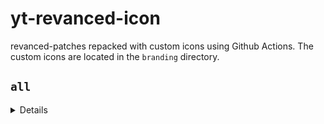 # yt-revanced-icon
revanced-patches repacked with custom icons using Github Actions.
The custom icons are located in the `branding` directory.
## `all`

<details>

`Export all activities`: Makes all app activities exportable.

Target version: `all`

Included by default: `no`

---

`Spoof build info`: Spoof the information about the current build.

Target version: `all`

Included by default: `no`

<details>
<summary>Options</summary>

| Key | Description |
| :---: | :---: |
| `board` | The name of the underlying board |
| `like "goldfish".` | undefined |
| `bootloader` | The system bootloader version number. |
| `brand` | The consumer-visible brand with which the product/hardware will be associated |
| `if any.` | undefined |
| `cpu-abi` | This field was deprecated in API level 21. Use SUPPORTED_ABIS instead. |
| `cpu-abi-2` | This field was deprecated in API level 21. Use SUPPORTED_ABIS instead. |
| `device` | The name of the industrial design. |
| `display` | A build ID string meant for displaying to the user. |
| `fingerprint` | A string that uniquely identifies this build. |
| `hardware` | The name of the hardware (from the kernel command line or /proc). |
| `host` | The host. |
| `id` | Either a changelist number |
| `or a label like "M4-rc20".` | undefined |
| `manufacturer` | The manufacturer of the product/hardware. |
| `model` | The end-user-visible name for the end product. |
| `odm-sku` | The SKU of the device as set by the original design manufacturer (ODM). |
| `product` | The name of the overall product. |
| `radio` | This field was deprecated in API level 15. The radio firmware version is frequently not available when this class is initialized |
| `leading to a blank or "unknown" value for this string. Use getRadioVersion() instead.` | undefined |
| `serial` | This field was deprecated in API level 26. Use getSerial() instead. |
| `sku` | The SKU of the hardware (from the kernel command line). |
| `soc-manufacturer` | The manufacturer of the device's primary system-on-chip. |
| `soc-model` | The model name of the device's primary system-on-chip. |
| `tags` | Comma-separated tags describing the build |
| `like "unsigned,debug".` | undefined |
| `time` | The time at which the build was produced |
| `given in milliseconds since the UNIX epoch.` | undefined |
| `type` | The type of build |
| `like "user" or "eng".` | undefined |
| `user` | The user. |
</details>

---

`Hide mock location`: Prevents the app from knowing the device location is being mocked by a third party app.

Target version: `all`

Included by default: `no`

---

`Spoof SIM country`: Spoofs country information returned by the SIM card provider.

Target version: `all`

Included by default: `no`

<details>
<summary>Options</summary>

| Key | Description |
| :---: | :---: |
| `networkCountryIso` | ISO-3166-1 alpha-2 country code equivalent for the SIM provider's country code. |
| `simCountryIso` | ISO-3166-1 alpha-2 country code equivalent for the SIM provider's country code. |
</details>

---

`Spoof Wi-Fi connection`: Spoofs an existing Wi-Fi connection.

Target version: `all`

Included by default: `no`

---

`Enable Android debugging`: Enables Android debugging capabilities. This can slow down the app.

Target version: `all`

Included by default: `no`

---

`Change data directory location`: Changes the data directory in the application from the app internal storage directory to /sdcard/android/data accessible by root-less devices.Using this patch can cause unexpected issues with some apps.

Target version: `all`

Included by default: `no`

---

`Hex`: Replaces a hexadecimal patterns of bytes of files in an APK.

Target version: `all`

Included by default: `no`

<details>
<summary>Options</summary>

| Key | Description |
| :---: | :---: |
| `replacements` | Hexadecimal patterns to search for and replace with another in a target file.

A pattern is a sequence of case insensitive strings |
| `each representing hexadecimal bytes` | undefined |
| `separated by spaces.
An example pattern is 'aa 01 02 FF'.

Every pattern must be followed by a pipe ('|')` | undefined |
| `the replacement pattern,
another pipe ('|')` | undefined |
| `and the path to the file to make the changes in relative to the APK root. 
The replacement pattern must have the same length as the original pattern.

Full example of a valid input` | 
'aa 01 02 FF|00 00 00 00|path/to/file' |
</details>

---

`Predictive back gesture`: Enables the predictive back gesture introduced on Android 13.

Target version: `all`

Included by default: `no`

---

`Override certificate pinning`: Overrides certificate pinning, allowing to inspect traffic via a proxy.

Target version: `all`

Included by default: `no`

---

`Change package name`: Appends ".revanced" to the package name by default. Changing the package name of the app can lead to unexpected issues.

Target version: `all`

Included by default: `no`

<details>
<summary>Options</summary>

| Key | Description |
| :---: | :---: |
| `packageName` | The name of the package to rename the app to. |
</details>

---

`Remove screen capture restriction`: Removes the restriction of capturing audio from apps that normally wouldn't allow it.

Target version: `all`

Included by default: `no`

---

`Remove screenshot restriction`: Removes the restriction of taking screenshots in apps that normally wouldn't allow it.

Target version: `all`

Included by default: `no`

---

`Remove share targets`: Removes share targets like directly sharing to a frequent contact.

Target version: `all`

Included by default: `no`

---

`Change version code`: Changes the version code of the app. By default the highest version code is set. This allows older versions of an app to be installed if their version code is set to the same or a higher value and can stop app stores to update the app.

Target version: `all`

Included by default: `no`

<details>
<summary>Options</summary>

| Key | Description |
| :---: | :---: |
| `versionCode` | The version code to use |
</details>

---

`Always allow deep-linking`: Open Amazon links, even if the app is not set to handle Amazon links.

Target version: `all`

Included by default: `yes`

---

`Pro unlock`: null

Target version: `all`

Included by default: `yes`

---

`Remove play limits`: Disables purchase nagging and playback limits of not purchased tracks.

Target version: `all`

Included by default: `yes`

---

`Bypass root checks`: Removes the restriction to use the app with root permissions or on a custom ROM.

Target version: `all`

Included by default: `yes`

---

`Disable ads`: null

Target version: `all`

Included by default: `yes`

---

`Enable debug menu`: null

Target version: `all`

Included by default: `no`

---

`Hide 'Sponsored Stories'`: null

Target version: `all`

Included by default: `yes`

---

`Hide story ads`: Hides the ads in the Facebook app stories.

Target version: `all`

Included by default: `yes`

---

`Remove bootloader detection`: Removes the check for an unlocked bootloader.

Target version: `all`

Included by default: `yes`

---

`Remove root detection`: Removes the check for root permissions.

Target version: `all`

Included by default: `yes`

---

`Enable CustomTabs`: Enables CustomTabs to open articles in your default browser.

Target version: `all`

Included by default: `yes`

---

`GmsCore support`: Allows patched Google apps to run without root and under a different package name by using GmsCore instead of Google Play Services.

Target version: `all`

Included by default: `yes`

<details>
<summary>Options</summary>

| Key | Description |
| :---: | :---: |
| `gmsCoreVendorGroupId` | The vendor's group ID for GmsCore. |
</details>

---

`Spoof features`: Spoofs the device to enable Google Pixel exclusive features, including unlimited storage.

Target version: `all`

Included by default: `yes`

<details>
<summary>Options</summary>

| Key | Description |
| :---: | :---: |
| `featuresToEnable` | Google Pixel exclusive features to enable. Features up to Pixel XL enable the unlimited storage feature. |
| `featuresToDisable` | Google Pixel exclusive features to disable.Features after Pixel XL may have to be disabled for unlimited storage depending on the device. |
</details>

---

`GmsCore support`: Allows patched Google apps to run without root and under a different package name by using GmsCore instead of Google Play Services.

Target version: `all`

Included by default: `yes`

<details>
<summary>Options</summary>

| Key | Description |
| :---: | :---: |
| `gmsCoreVendorGroupId` | The vendor's group ID for GmsCore. |
</details>

---

`Restore hidden 'Back up while charging' toggle`: Restores a hidden toggle to only run backups when the device is charging.

Target version: `all`

Included by default: `yes`

---

`Remove device restrictions`: Removes restrictions from using the app on any device. Requires mounting patched app over original.

Target version: `all`

Included by default: `yes`

---

`Disable ads`: null

Target version: `all`

Included by default: `yes`

---

`Unlock pro`: null

Target version: `all`

Included by default: `yes`

---

`Remove root detection`: Removes the check for root permissions and unlocked bootloader.

Target version: `all`

Included by default: `yes`

---

`Spoof signature`: Spoofs the signature of the app.

Target version: `all`

Included by default: `yes`

---

`Hide ads`: null

Target version: `all`

Included by default: `yes`

---

`Hide ads`: Hides ads in stories, discover, profile, etc. An ad can still appear once when refreshing the home feed.

Target version: `all`

Included by default: `yes`

---

`Remove ads`: null

Target version: `all`

Included by default: `yes`

---

`Disable mandatory login`: null

Target version: `all`

Included by default: `yes`

---

`Unlock premium`: null

Target version: `all`

Included by default: `yes`

---

`Unlock pro`: null

Target version: `all`

Included by default: `yes`

---

`Hide inbox ads`: Hides ads in inbox.

Target version: `all`

Included by default: `yes`

---

`Hide inbox subtabs`: Hides Home and Channels tabs between active now tray and chats.

Target version: `all`

Included by default: `yes`

---

`Disable switching emoji to sticker`: Disables switching from emoji to sticker search mode in message input field.

Target version: `all`

Included by default: `yes`

---

`Disable typing indicator`: Disables the indicator while typing a message.

Target version: `all`

Included by default: `yes`

---

`Force English locale`: Forces wearable devices to use the English locale.

Target version: `all`

Included by default: `yes`

---

`Fix login`: Fixes login for uncertified Mi Fitness app

Target version: `all`

Included by default: `yes`

---

`Hide music video ads`: Hides ads that appear while listening to or streaming music videos, podcasts, or songs.

Target version: `all`

Included by default: `yes`

---

`Enable exclusive audio playback`: Enables the option to play audio without video.

Target version: `all`

Included by default: `yes`

---

`Permanent repeat`: Permanently remember your repeating preference even if the playlist ends or another track is played.

Target version: `all`

Included by default: `no`

---

`Permanent shuffle`: Permanently remember your shuffle preference even if the playlist ends or another track is played.

Target version: `all`

Included by default: `no`

---

`Hide category bar`: Hides the category bar at the top of the homepage.

Target version: `all`

Included by default: `no`

---

`Hide 'Get Music Premium' label`: Hides the "Get Music Premium" label from the account menu and settings.

Target version: `all`

Included by default: `yes`

---

`Remove upgrade button`: Removes the upgrade tab from the pivot bar.

Target version: `all`

Included by default: `yes`

---

`Bypass certificate checks`: Bypasses certificate checks which prevent YouTube Music from working on Android Auto.

Target version: `all`

Included by default: `yes`

---

`Remove background playback restrictions`: Removes restrictions on background playback, including playing kids videos in the background.

Target version: `all`

Included by default: `yes`

---

`GmsCore support`: Allows patched Google apps to run without root and under a different package name by using GmsCore instead of Google Play Services.

Target version: `all`

Included by default: `yes`

<details>
<summary>Options</summary>

| Key | Description |
| :---: | :---: |
| `gmsCoreVendorGroupId` | The vendor's group ID for GmsCore. |
</details>

---

`Unlock pro`: null

Target version: `all`

Included by default: `yes`

---

`Hide ads`: Hides most of the ads across the app.

Target version: `all`

Included by default: `yes`

---

`Remove broadcasts restriction`: Enables starting/stopping NetGuard via broadcasts.

Target version: `all`

Included by default: `yes`

---

`Unlock pro`: null

Target version: `all`

Included by default: `yes`

---

`Unlock pro`: null

Target version: `all`

Included by default: `yes`

---

`Fix crash`: null

Target version: `all`

Included by default: `yes`

---

`Spoof device ID`: Spoofs device ID to mitigate manual bans by developers.

Target version: `all`

Included by default: `yes`

---

`Hide update popup`: Prevents the update popup from showing up.

Target version: `all`

Included by default: `yes`

---

`Unlock plus`: null

Target version: `all`

Included by default: `yes`

---

`Spoof Android device ID`: Spoofs the Android device ID used by the app for account authentication.This can be used to copy the account to another device.

Target version: `all`

Included by default: `no`

<details>
<summary>Options</summary>

| Key | Description |
| :---: | :---: |
| `android-device-id` | The Android device ID to spoof to. |
</details>

---

`Disable tracking`: Disables tracking by replacing tracking URLs with example.com.

Target version: `all`

Included by default: `yes`

---

`Hide ads`: null

Target version: `all`

Included by default: `yes`

---

`Hide purchase reminder`: Hides the popup that reminds you to purchase the app.

Target version: `all`

Included by default: `yes`

---

`Hide ads`: null

Target version: `all`

Included by default: `yes`

---

`Spoof client`: Restores functionality of the app by using custom client ID.

Target version: `all`

Included by default: `yes`

<details>
<summary>Options</summary>

| Key | Description |
| :---: | :---: |
| `client-id` | The Reddit OAuth client ID. You can get your client ID from https |
</details>

---

`Disable ads`: null

Target version: `all`

Included by default: `yes`

---

`Spoof client`: Restores functionality of the app by using custom client ID.

Target version: `all`

Included by default: `yes`

<details>
<summary>Options</summary>

| Key | Description |
| :---: | :---: |
| `client-id` | The Reddit OAuth client ID. You can get your client ID from https |
</details>

---

`Fix missing audio in video downloads`: Fixes audio missing in videos downloaded from v.redd.it.

Target version: `all`

Included by default: `yes`

---

`Fix /s/ links`: null

Target version: `all`

Included by default: `yes`

---

`Spoof client`: Restores functionality of the app by using custom client ID.

Target version: `all`

Included by default: `yes`

<details>
<summary>Options</summary>

| Key | Description |
| :---: | :---: |
| `client-id` | The Reddit OAuth client ID. You can get your client ID from https |
</details>

---

`Unlock subscription`: Unlocks the subscription feature but requires a custom client ID.

Target version: `all`

Included by default: `yes`

---

`Disable ads`: null

Target version: `all`

Included by default: `yes`

---

`Spoof client`: Restores functionality of the app by using custom client ID.

Target version: `all`

Included by default: `yes`

<details>
<summary>Options</summary>

| Key | Description |
| :---: | :---: |
| `client-id` | The Reddit OAuth client ID. You can get your client ID from https |
</details>

---

`Spoof client`: Restores functionality of the app by using custom client ID.

Target version: `all`

Included by default: `yes`

<details>
<summary>Options</summary>

| Key | Description |
| :---: | :---: |
| `client-id` | The Reddit OAuth client ID. You can get your client ID from https |
</details>

---

`Spoof client`: Restores functionality of the app by using custom client ID.

Target version: `all`

Included by default: `yes`

<details>
<summary>Options</summary>

| Key | Description |
| :---: | :---: |
| `client-id` | The Reddit OAuth client ID. You can get your client ID from https |
</details>

---

`Spoof client`: Restores functionality of the app by using custom client ID.

Target version: `all`

Included by default: `yes`

<details>
<summary>Options</summary>

| Key | Description |
| :---: | :---: |
| `client-id` | The Reddit OAuth client ID. You can get your client ID from https |
</details>

---

`Disable ads`: null

Target version: `all`

Included by default: `yes`

---

`Disable ads`: null

Target version: `all`

Included by default: `yes`

---

`Disable Sync for Lemmy bottom sheet`: Disables the bottom sheet at the startup that asks you to signup to "Sync for Lemmy".

Target version: `all`

Included by default: `yes`

---

`Spoof client`: Restores functionality of the app by using custom client ID.

Target version: `all`

Included by default: `yes`

<details>
<summary>Options</summary>

| Key | Description |
| :---: | :---: |
| `client-id` | The Reddit OAuth client ID. You can get your client ID from https |
</details>

---

`Fix /s/ links`: null

Target version: `all`

Included by default: `yes`

---

`Use /user/ endpoint`: Replaces the deprecated endpoint for viewing user profiles /u with /user, that used to fix a bug.

Target version: `all`

Included by default: `no`

---

`Fix video downloads`: Fixes a bug in Sync's MPD parser resulting in only the audio-track being saved.

Target version: `all`

Included by default: `yes`

---

`Disable screenshot popup`: Disables the popup that shows up when taking a screenshot.

Target version: `all`

Included by default: `yes`

---

`Unlock premium Reddit icons`: Unlocks the premium Reddit icons.

Target version: `all`

Included by default: `yes`

---

`Sanitize sharing links`: Removes (tracking) query parameters from the URLs when sharing links.

Target version: `all`

Included by default: `yes`

---

`Remove root detection`: Removes the check for root permissions and unlocked bootloader.

Target version: `all`

Included by default: `yes`

---

`Remove file size limit`: Allows opening files larger than 2 MB in the text editor.

Target version: `all`

Included by default: `yes`

---

`Remove badge tab`: Removes the badge tab from the activity tab.

Target version: `all`

Included by default: `yes`

---

`Remove notification badge`: Removes the red notification badge from the activity tab.

Target version: `all`

Included by default: `yes`

---

`Hide ads`: null

Target version: `all`

Included by default: `yes`

---

`Disable telemetry`: Disables SoundCloud's telemetry system.

Target version: `all`

Included by default: `yes`

---

`Enable offline sync`: null

Target version: `all`

Included by default: `yes`

---

`Custom theme`: Applies a custom theme.

Target version: `all`

Included by default: `yes`

<details>
<summary>Options</summary>

| Key | Description |
| :---: | :---: |
| `backgroundColor` | The background color. Can be a hex color or a resource reference. |
| `backgroundColorSecondary` | The secondary background color. (e.g. search box |
| `artist & podcast). Can be a hex color or a resource reference.` | undefined |
| `accentColor` | The accent color ('Spotify green' by default). Can be a hex color or a resource reference. |
| `accentColorPressed` | The color when accented buttons are pressed |
| `by default slightly darker than accent. Can be a hex color or a resource reference.` | undefined |
</details>

---

`Enable on demand`: Enables listening to songs on-demand, allowing to play any song from playlists, albums or artists without limitations. This does not remove ads.

Target version: `all`

Included by default: `yes`

---

`Premium navbar tab`: Hides the premium tab from the navigation bar.

Target version: `all`

Included by default: `yes`

---

`Hide offers tab`: null

Target version: `all`

Included by default: `yes`

---

`Hide story bubbles`: null

Target version: `all`

Included by default: `yes`

---

`Unlock subscription features`: Unlocks "Routes", "Matched Runs" and "Segment Efforts".

Target version: `all`

Included by default: `yes`

---

`Disable subscription suggestions`: null

Target version: `all`

Included by default: `yes`

---

`Remove Google Play Integrity check`: Removes the Google Play Integrity check. With this it's possible to use SwissID on custom ROMS.If the device is rooted, root permissions must be hidden from the app.

Target version: `all`

Included by default: `yes`

---

`Unlock themes`: Unlocks all themes that are inaccessible until a certain level is reached.

Target version: `all`

Included by default: `yes`

---

`Feed filter`: Removes ads, livestreams, stories, image videos and videos with a specific amount of views or likes from the feed.

Target version: `all`

Included by default: `yes`

---

`Remember clear display`: Remembers the clear display configurations in between videos.

Target version: `all`

Included by default: `yes`

---

`Downloads`: Removes download restrictions and changes the default path to download to.

Target version: `all`

Included by default: `yes`

---

`Show seekbar`: Shows progress bar for all video.

Target version: `all`

Included by default: `yes`

---

`Playback speed`: Enables the playback speed option for all videos and retains the speed configurations in between videos.

Target version: `all`

Included by default: `yes`

---

`Disable login requirement`: null

Target version: `all`

Included by default: `yes`

---

`Fix Google login`: Allows logging in with a Google account.

Target version: `all`

Included by default: `yes`

---

`Settings`: Adds ReVanced settings to TikTok.

Target version: `all`

Included by default: `yes`

---

`SIM spoof`: Spoofs the information which is retrieved from the SIM card.

Target version: `all`

Included by default: `no`

---

`Unlock pro`: null

Target version: `all`

Included by default: `yes`

---

`Show on lockscreen`: Shows student id and student ticket on lockscreen.

Target version: `all`

Included by default: `yes`

---

`Disable dashboard ads`: Disables ads in the dashboard.

Target version: `all`

Included by default: `yes`

---

`Disable Ad-Free Banner`: Disables the banner with a frog, prompting you to buy Tumblr Ad-Free.

Target version: `all`

Included by default: `yes`

---

`Disable in-app update`: Disables the in-app update check and update prompt.

Target version: `all`

Included by default: `yes`

---

`Disable blog notification reminder`: Disables the reminder to enable notifications for blogs you visit.

Target version: `all`

Included by default: `yes`

---

`Disable gift message popup`: Disables the popup suggesting to buy TumblrMart items for other people.

Target version: `all`

Included by default: `yes`

---

`Fix old versions`: Fixes old versions of the app (v33.2 and earlier) breaking due to Tumblr removing remnants of Tumblr Live from the API, which causes many requests to fail. This patch has no effect on newer versions of the app.

Target version: `all`

Included by default: `no`

---

`Block audio ads`: Blocks audio ads in streams and VODs.

Target version: `all`

Included by default: `yes`

---

`Block embedded ads`: Blocks embedded stream ads using services like Luminous or PurpleAdBlocker.

Target version: `all`

Included by default: `yes`

---

`Block video ads`: Blocks video ads in streams and VODs.

Target version: `all`

Included by default: `yes`

---

`Show deleted messages`: Shows deleted chat messages behind a clickable spoiler.

Target version: `all`

Included by default: `yes`

---

`Auto claim channel points`: Automatically claim Channel Points.

Target version: `all`

Included by default: `yes`

---

`Debug mode`: Enables Twitch's internal debugging mode.

Target version: `all`

Included by default: `no`

---

`Settings`: Adds settings menu to Twitch.

Target version: `all`

Included by default: `yes`

---

`Unlock downloads`: Unlocks the ability to download any video. GIFs can be downloaded via the menu on long press.

Target version: `all`

Included by default: `yes`

---

`Hide view count`: Hides the view count of Posts.

Target version: `all`

Included by default: `no`

---

`Dynamic color`: Replaces the default X (Formerly Twitter) Blue with the user's Material You palette.

Target version: `all`

Included by default: `yes`

---

`Hide ads`: null

Target version: `all`

Included by default: `yes`

---

`Hide recommended users`: null

Target version: `all`

Included by default: `yes`

---

`Change link sharing domain`: Replaces the domain name of Twitter links when sharing them.

Target version: `all`

Included by default: `yes`

<details>
<summary>Options</summary>

| Key | Description |
| :---: | :---: |
| `domainName` | The domain name to use when sharing links. |
</details>

---

`Open links with app chooser`: Instead of opening links directly, open them with an app chooser. As a result you can select a browser to open the link with.

Target version: `all`

Included by default: `no`

---

`Sanitize sharing links`: Removes the tracking query parameters from links before they are shared.

Target version: `all`

Included by default: `yes`

---

`Promo code unlock`: Disables the validation of promo code. Any code will work to unlock all features.

Target version: `all`

Included by default: `yes`

---

`Hide ads`: Hides all in-app ads.

Target version: `all`

Included by default: `yes`

---

`Unlock pro`: Unlocks all pro features.

Target version: `all`

Included by default: `yes`

---

`Hide ads`: Adds options to remove general ads.

Target version: `all`

Included by default: `yes`

---

`Video ads`: Adds an option to remove ads in the video player.

Target version: `all`

Included by default: `yes`

---

`Copy video URL`: Adds options to display buttons in the video player to copy video URLs.

Target version: `all`

Included by default: `yes`

---

`Remove viewer discretion dialog`: Adds an option to remove the dialog that appears when opening a video that has been age-restricted by accepting it automatically. This does not bypass the age restriction.

Target version: `all`

Included by default: `yes`

---

`Downloads`: Adds support to download videos with an external downloader app using the in-app download button or a video player action button.

Target version: `all`

Included by default: `yes`

---

`Disable precise seeking gesture`: Adds an option to disable precise seeking when swiping up on the seekbar.

Target version: `all`

Included by default: `yes`

---

`Seekbar tapping`: Adds an option to enable tap-to-seek on the seekbar of the video player.

Target version: `all`

Included by default: `yes`

---

`Enable slide to seek`: Adds an option to enable slide to seek instead of playing at 2x speed when pressing and holding in the video player. Including this patch may cause issues with tapping or double tapping the video player overlay.

Target version: `all`

Included by default: `no`

---

`Seekbar thumbnails`: Adds an option to use high quality fullscreen seekbar thumbnails. Patching 19.16.39 or lower adds an option to restore old seekbar thumbnails.

Target version: `all`

Included by default: `yes`

---

`Swipe controls`: Adds options to enable and configure volume and brightness swipe controls.

Target version: `all`

Included by default: `yes`

---

`Disable auto captions`: Adds an option to disable captions from being automatically enabled.

Target version: `all`

Included by default: `yes`

---

`Custom branding`: Applies a custom app name and icon. Defaults to "YouTube ReVanced" and the ReVanced logo.

Target version: `all`

Included by default: `no`

<details>
<summary>Options</summary>

| Key | Description |
| :---: | :---: |
| `appName` | The name of the app. |
| `iconPath` | The icon to apply to the app.

If a path to a folder is provided |
| `the folder must contain the following folders` | 

- mipmap-xxxhdpi
- mipmap-xxhdpi
- mipmap-xhdpi
- mipmap-hdpi
- mipmap-mdpi

Each of these folders must contain the following files |
</details>

---

`Change header`: Applies a custom header in the top left corner within the app. Defaults to the ReVanced header.

Target version: `all`

Included by default: `no`

<details>
<summary>Options</summary>

| Key | Description |
| :---: | :---: |
| `header` | The header to apply to the app.

If a path to a folder is provided |
| `the folder must contain one or more of the following folders` | undefined |
| `depending on the DPI of the device` | 

- drawable-xxxhdpi
- drawable-xxhdpi
- drawable-xhdpi
- drawable-hdpi
- drawable-mdpi

Each of the folders must contain all of the following files |
</details>

---

`Hide video action buttons`: Adds options to hide action buttons (such as the Download button) under videos.

Target version: `all`

Included by default: `yes`

---

`Navigation buttons`: Adds options to hide and change navigation buttons (such as the Shorts button).

Target version: `all`

Included by default: `yes`

---

`Hide player overlay buttons`: Adds options to hide the player cast, autoplay, caption button and next/ previous buttons.

Target version: `all`

Included by default: `yes`

---

`Hide endscreen cards`: Adds an option to hide suggested video cards at the end of videos.

Target version: `all`

Included by default: `yes`

---

`Disable fullscreen ambient mode`: Adds an option to disable the ambient mode when in fullscreen.

Target version: `all`

Included by default: `yes`

---

`Hide layout components`: Adds options to hide general layout components.

Target version: `all`

Included by default: `yes`

---

`Hide info cards`: Adds an option to hide info cards that creators add in the video player.

Target version: `all`

Included by default: `yes`

---

`Hide player flyout menu items`: Adds options to hide menu items that appear when pressing the gear icon in the video player.

Target version: `all`

Included by default: `yes`

---

`Disable rolling number animations`: Adds an option to disable rolling number animations of video view count, user likes, and upload time.

Target version: `all`

Included by default: `yes`

---

`Hide seekbar`: Adds an option to hide the seekbar.

Target version: `all`

Included by default: `yes`

---

`Hide Shorts components`: Adds options to hide components related to YouTube Shorts.

Target version: `all`

Included by default: `yes`

<details>
<summary>Options</summary>

| Key | Description |
| :---: | :---: |
| `hideShortsAppShortcut` | Permanently hides the shortcut to open Shorts when long pressing the app icon in your launcher. |
| `hideShortsWidget` | Permanently hides the launcher widget Shorts button. |
</details>

---

`Disable suggested video end screen`: Adds an option to disable the suggested video end screen at the end of videos.

Target version: `all`

Included by default: `yes`

---

`Hide timestamp`: Adds an option to hide the timestamp in the bottom left of the video player.

Target version: `all`

Included by default: `yes`

---

`Miniplayer`: Adds options to change the in app minimized player.

Target version: `all`

Included by default: `yes`

---

`Disable player popup panels`: Adds an option to disable panels (such as live chat) from opening automatically.

Target version: `all`

Included by default: `yes`

---

`Remove player controls background`: Removes the dark background surrounding the video player controls.

Target version: `all`

Included by default: `no`

---

`Custom player overlay opacity`: Adds an option to change the opacity of the video player background when player controls are visible.

Target version: `all`

Included by default: `yes`

---

`Return YouTube Dislike`: Adds an option to show the dislike count of videos with Return YouTube Dislike.

Target version: `all`

Included by default: `yes`

---

`Wide searchbar`: Adds an option to replace the search icon with a wide search bar. This will hide the YouTube logo when active.

Target version: `all`

Included by default: `yes`

---

`Shorts autoplay`: Adds options to automatically play the next Short.

Target version: `all`

Included by default: `yes`

---

`SponsorBlock`: Adds options to enable and configure SponsorBlock, which can skip undesired video segments such as sponsored content.

Target version: `all`

Included by default: `yes`

---

`Spoof app version`: Adds an option to trick YouTube into thinking you are running an older version of the app. This can be used to restore old UI elements and features. Patching 19.16.39 or lower includes additional older spoofing targets.

Target version: `all`

Included by default: `yes`

---

`Change start page`: Adds an option to set which page the app opens in instead of the homepage.

Target version: `all`

Included by default: `yes`

---

`Disable resuming Shorts on startup`: Adds an option to disable the Shorts player from resuming on app startup when Shorts were last being watched.

Target version: `all`

Included by default: `yes`

---

`Enable tablet layout`: Adds an option to enable tablet layout.

Target version: `all`

Included by default: `yes`

---

`Theme`: Adds options for theming and applies a custom background theme (dark background theme defaults to amoled black).

Target version: `all`

Included by default: `yes`

<details>
<summary>Options</summary>

| Key | Description |
| :---: | :---: |
| `darkThemeBackgroundColor` | Can be a hex color (#AARRGGBB) or a color resource reference. |
| `lightThemeBackgroundColor` | Can be a hex color (#AARRGGBB) or a color resource reference. |
</details>

---

`Alternative thumbnails`: Adds options to replace video thumbnails using the DeArrow API or image captures from the video.

Target version: `all`

Included by default: `yes`

---

`Bypass image region restrictions`: Adds an option to use a different host for user avatar and channel images and can fix missing images that are blocked in some countries.

Target version: `all`

Included by default: `yes`

---

`Announcements`: Adds an option to show announcements from ReVanced on app startup.

Target version: `all`

Included by default: `yes`

---

`Always repeat`: Adds an option to always repeat videos when they end.

Target version: `all`

Included by default: `yes`

---

`Remove background playback restrictions`: Removes restrictions on background playback, including playing kids videos in the background.

Target version: `all`

Included by default: `yes`

---

`Enable debugging`: Adds options for debugging.

Target version: `all`

Included by default: `yes`

---

`Spoof device dimensions`: Adds an option to spoof the device dimensions which can unlock higher video qualities.

Target version: `all`

Included by default: `yes`

---

`Check watch history domain name resolution`: Checks if the device DNS server is preventing user watch history from being saved.

Target version: `all`

Included by default: `yes`

---

`Spoof video streams`: Spoofs the client video streams to allow video playback.

Target version: `all`

Included by default: `yes`

---

`GmsCore support`: Allows patched Google apps to run without root and under a different package name by using GmsCore instead of Google Play Services.

Target version: `all`

Included by default: `yes`

<details>
<summary>Options</summary>

| Key | Description |
| :---: | :---: |
| `gmsCoreVendorGroupId` | The vendor's group ID for GmsCore. |
</details>

---

`Bypass URL redirects`: Adds an option to bypass URL redirects and open the original URL directly.

Target version: `all`

Included by default: `yes`

---

`Open links externally`: Adds an option to always open links in your browser instead of in the in-app-browser.

Target version: `all`

Included by default: `yes`

---

`Remove tracking query parameter`: Adds an option to remove the tracking info from links you share.

Target version: `all`

Included by default: `yes`

---

`Disable zoom haptics`: Adds an option to disable haptics when zooming.

Target version: `all`

Included by default: `yes`

---

`Remember video quality`: Adds an option to remember the last video quality selected.

Target version: `all`

Included by default: `yes`

---

`Playback speed`: Adds options to customize available playback speeds, remember the last playback speed selected and show a speed dialog button in the video player.

Target version: `all`

Included by default: `yes`

---

`Restore old video quality menu`: Adds an option to restore the old video quality menu with specific video resolution options.

Target version: `all`

Included by default: `yes`

---

`Unlock premium`: null

Target version: `all`

Included by default: `yes`

---

</details>

